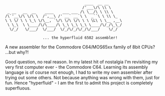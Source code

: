 ```
                                    ____  __ __       
                                   /'___\/\ \\ \      
 _ __   __  __    ____    ___ ___ /\ \__/\ \ \\ \     
/\`'__\/\ \/\ \  /',__\ /' __` __`\ \  _``\ \ \\ \_   
\ \ \/ \ \ \_\ \/\__, `\/\ \/\ \/\ \ \ \L\ \ \__ ,__\ 
 \ \_\  \ \____/\/\____/\ \_\ \_\ \_\ \____/\/_/\_\_/ 
  \/_/   \/___/  \/___/  \/_/\/_/\/_/\/___/    \/_/   
                                                      
                 ... the hyperfluid 6502 assembler!   
```
A new assembler for the Commodore C64/MOS65xx family of
8bit CPUs? ...but why?!

Good question, no real reason. In my latest hit of
nostalgia I'm revisiting my very first computer ever -
the Commodore C64. Learning its assembly language is
of course not enough, I had to write my own assembler
after trying out some others. Not because anything was
wrong with them, just for fun. Hence "hyperfluid" -
I am the first to admit this project is completely
superfluous.

